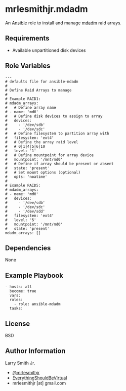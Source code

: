 mrlesmithjr.mdadm
=================

An [Ansible] role to install and manage [mdadm] raid arrays.

Requirements
------------

- Available unpartitioned disk devices

Role Variables
--------------

```
---
# defaults file for ansible-mdadm
#
# Define Raid Arrays to manage
#
# Example RAID1:
# mdadm_arrays:
#   # Define array name
# - name: 'md0'
#   # Define disk devices to assign to array
#   devices:
#     - '/dev/sdb'
#     - '/dev/sdc'
#   # Define filesystem to partition array with
#   filesystem: 'ext4'
#   # Define the array raid level
#   # 0|1|4|5|6|10
#   level: '1'
#   # Define mountpoint for array device
#   mountpoint: '/mnt/md0'
#   # Define if array should be present or absent
#   state: 'present'
#   # Set mount options (optional)
#   opts: 'noatime'
#
# Example RAID5:
# mdadm_arrays:
# - name: 'md0'
#   devices:
#     - '/dev/sdb'
#     - '/dev/sdc'
#     - '/dev/sdd'
#   filesystem: 'ext4'
#   level: '5'
#   mountpoint: '/mnt/md0'
#   state: 'present'
mdadm_arrays: []
```

Dependencies
------------

None

Example Playbook
----------------

```
- hosts: all
  become: true
  vars:
  roles:
    - role: ansible-mdadm
  tasks:
```

License
-------

BSD

Author Information
------------------

Larry Smith Jr.
- [@mrlesmithjr]
- [EverythingShouldBeVirtual]
- mrlesmithjr [at] gmail.com

[@mrlesmithjr]: <https://www.twitter.com/mrlesmithjr>
[EverythingShouldBeVirtual]: <http://www.everythingshouldbevirtual.com>

[mdadm]: <https://linux.die.net/man/8/mdadm>
[Ansible]: <https://www.ansible.com>

